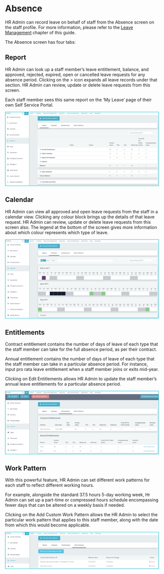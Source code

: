Absence
==========

HR Admin can record leave on behalf of staff from the Absence screen on the staff profile. For more information, please refer to the [Leave Management](/leave-management/how-hr-admin-records-or-reviews-leave-requests/) chapter of this guide. 

The Absence screen has four tabs:


Report
---------------

HR Admin can look up a staff member’s leave entitlement, balance, and approved, rejected, expired, open or cancelled leave requests for any absence period. Clicking on the > icon expands all leave records under that section. HR Admin can review, update or delete leave requests from this screen.

Each staff member sees this same report on the ‘My Leave’ page of their own Self Service Portal.
 

![image](../img/report.png)

Calendar
---------------

HR Admin can view all approved and open leave requests from the staff in a calendar view. Clicking any colour block brings up the details of that leave request. HR Admin can review, update or delete leave requests from this screen also. The legend at the bottom of the screen gives more information about which colour represents which type of leave. 

![image](../img/Calendar.png)

Entitlements
---------------

Contract entitlement contains the number of days of leave of each type that the staff member can take for the full absence period, as per their contract. 

Annual entitlement contains the number of days of leave of each type that the staff member can take in a particular absence period. For instance, input pro rata leave entitlement when a staff member joins or exits mid-year.

Clicking on Edit Entitlements allows HR Admin to update the staff member’s annual leave entitlements for a particular absence period.


![image](../img/absence-entitlements.png)

Work Pattern
---------------

With this powerful feature, HR Admin can set different work patterns for each staff to reflect different working hours. 

For example, alongside the standard 37.5 hours 5-day working week, Hr Admin can set up a part-time or compressed hours schedule encompassing fewer days that can be altered on a weekly basis if needed. 

Clicking on the Add Custom Work Pattern allows the HR Admin to select the particular work pattern that applies to this staff member, along with the date from which this would become applicable.  


![image](../img/work-pattern.png)
